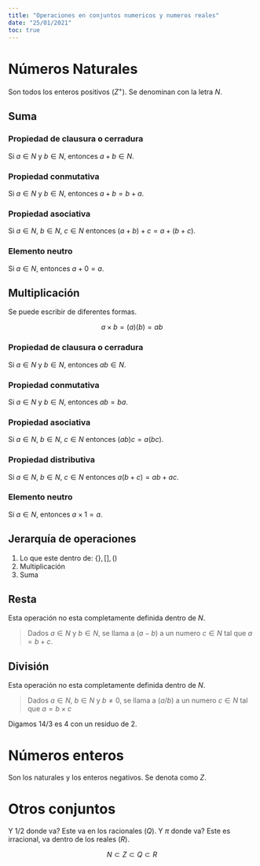 ```yaml
---
title: "Operaciones en conjuntos numericos y numeros reales"
date: "25/01/2021"
toc: true
---
```


Números Naturales
=================

Son todos los enteros positivos ($Z^+$). Se denominan con la letra $N$.

Suma
----

### Propiedad de clausura o cerradura

Si $a \in N$ y $b \in N$, entonces $a+b \in N$.

### Propiedad conmutativa

Si $a \in N$ y $b \in N$, entonces $a+b=b+a$.

### Propiedad asociativa

Si $a \in N$, $b \in N$, $c \in N$ entonces $(a + b) + c = a + (b + c)$.

### Elemento neutro

Si $a \in N$, entonces $a + 0 = a$.

Multiplicación
--------------

Se puede escribir de diferentes formas.

$$a \times b = (a)(b) = ab$$

### Propiedad de clausura o cerradura

Si $a \in N$ y $b \in N$, entonces $ab \in N$.

### Propiedad conmutativa

Si $a \in N$ y $b \in N$, entonces $ab=ba$.

### Propiedad asociativa

Si $a \in N$, $b \in N$, $c \in N$ entonces $(ab)c = a(bc)$.

### Propiedad distributiva

Si $a \in N$, $b \in N$, $c \in N$ entonces $a(b + c) = ab + ac$.

### Elemento neutro

Si $a \in N$, entonces $a \times 1 = a$.

Jerarquía de operaciones
------------------------

1. Lo que este dentro de: $\{\}, [], ()$
2. Multiplicación
3. Suma

Resta
-----

Esta operación no esta completamente definida dentro de $N$.

> Dados $a \in N$ y $b \in N$, se llama a $(a - b)$ a un numero $c \in N$ tal
> que $a = b + c$.

División
--------

Esta operación no esta completamente definida dentro de $N$.

> Dados $a \in N$, $b \in N$ y $b \neq 0$, se llama a $(a / b)$ a un numero
> $c \in N$ tal que $a = b \times c$

Digamos $14/3$ es $4$ con un residuo de $2$.

Números enteros
===============

Son los naturales y los enteros negativos. Se denota como $Z$.

Otros conjuntos
===============

Y $1/2$ donde va? Este va en los racionales ($Q$). Y $\pi$ donde va? Este es
irracional, va dentro de los reales ($R$).

$$
    N \subset Z \subset Q \subset R
$$
